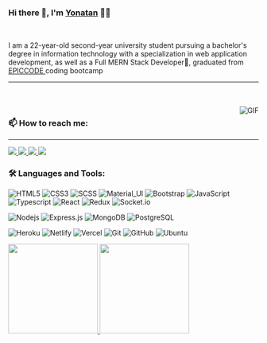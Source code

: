 
### Hi there 👋, I'm [Yonatan](https://github.com/yonatanski/) 👨‍💻


<br/>

<p>
I am a 22-year-old second-year university student pursuing a bachelor's degree in information technology with a specialization in web application development, as well as a Full MERN Stack Developer🚀, graduated from <a href="https://epicode.com/">EPICCODE </a> coding bootcamp 
  <hr/>
<br/>
<br/>


  <img align="right" alt="GIF" src="https://media.giphy.com/media/13HgwGsXF0aiGY/giphy.gif" />


<h3>📫 How to reach me:</h3>
<hr />
<div>
  
<a href="mailto:yonatanderibe6@gmail.com">
  <img src="https://img.shields.io/badge/Gmail-red?style=for-the-badge&logo=google"/>
</a>
  
 <a href="https://www.linkedin.com/in/yonathanski/">
   <img src="https://img.shields.io/badge/Linkedin-informational?style=for-the-badge&logo=linkedin"/>
 </a>
  
 <a href="https://www.instagram.com/yonathanski/">
  <img src="https://img.shields.io/badge/Instagram-purple?style=for-the-badge&logo=instagram"/>
  </a>
  
  <a href="https://twitter.com/yonatan_gosaye">
 <img src="https://img.shields.io/badge/Twitter-blue?style=for-the-badge&logo=twitter"/>
  </a>
 
 </div>
  

### 🛠️ Languages and Tools:

![HTML5](https://img.shields.io/badge/-HTML5-black?style=flat-square&logo=html5&logoColor=white)
![CSS3](https://img.shields.io/badge/-CSS3-black?style=flat-square&logo=css3)
![SCSS](https://img.shields.io/badge/-SCSS-black?style=flat-square&logo=SASS)
![Material_UI](https://img.shields.io/badge/-Material_UI-black?style=flat-square&logo=material-ui)
![Bootstrap](https://img.shields.io/badge/-Bootstrap-black?style=flat-square&logo=bootstrap)
![JavaScript](https://img.shields.io/badge/-JavaScript-black?style=flat-square&logo=javascript)
![Typescript](https://img.shields.io/badge/-Typescript-black?style=flat-square&logo=typescript)
![React](https://img.shields.io/badge/-React-black?style=flat-square&logo=react)
![Redux](https://img.shields.io/badge/-Redux-black?style=flat-square&logo=Redux)
![Socket.io](https://img.shields.io/badge/-Socket-black?style=flat-square&logo=socket.io)

![Nodejs](https://img.shields.io/badge/-Nodejs-black?style=flat-square&logo=Node.js)
![Express.js](https://img.shields.io/badge/-Express-black?style=flat-square&logo=expressjs)
![MongoDB](https://img.shields.io/badge/-MongoDB-black?style=flat-square&logo=mongodb)
![PostgreSQL](https://img.shields.io/badge/-PostgreSQL-black?style=flat-square&logo=postgresql)

![Heroku](https://img.shields.io/badge/-Heroku-black?style=flat-square&logo=heroku)
![Netlify](https://img.shields.io/badge/-Netlify-black?style=flat-square&logo=netlify)
![Vercel](https://img.shields.io/badge/-Vercel-black?style=flat-square&logo=vercel)
![Git](https://img.shields.io/badge/-Git-black?style=flat-square&logo=git)
![GitHub](https://img.shields.io/badge/-GitHub-black?style=flat-square&logo=github)
![Ubuntu](https://img.shields.io/badge/-Ubuntu-black?style=flat-square&logo=ubuntu)

<a href="https://github.com/yonatanski">
  <img height="180em" src="https://github-readme-stats.vercel.app/api?username=yonatanski&theme=buefy&show_icons=true" />
  <img height="180em" src="https://github-readme-stats.vercel.app/api/top-langs/?username=yonatanski&theme=buefy&layout=compact" />
</a>

<br/>



